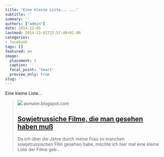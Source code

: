 ```yaml
---
title: 'Eine kleine Liste... ...'
subtitle: ''
summary: ''
authors: ["admin"]
date: 2014-12-01
lastmod: 2014-12-01T22:57:48+01:00
categories:
- facebook
tags: []
featured: no
image:
  placement: 1
  caption: ''
  focal_point: 'Smart'
  preview_only: true
slug: ''
---
```

Eine kleine Liste...
> [![](http://asmaier.blogspot.com//resources.blogblog.com/img/blank.gif)](http://asmaier.blogspot.de/2014/12/sowjetrussiche-filme-die-man-gesehen.html)
> asmaier.blogspot.com
> ## [Sowjetrussiche Filme, die man gesehen haben muß](http://asmaier.blogspot.de/2014/12/sowjetrussiche-filme-die-man-gesehen.html)
>
>   Da ich über die Jahre durch meine Frau so manchen sowjetrussischen Film gesehen habe, möchte ich hier mal eine kleine Liste der Filme geb...

